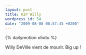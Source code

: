 ```yaml
---
layout: post
title: RIP Willy
wordpress_id: 54
date: "2009-08-08 00:57:45 +0200"
---
```


{% dailymotion x5otu %}

Willy DeVille vient de mourir. Big up !
